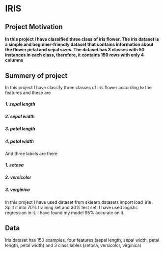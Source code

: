 # IRIS
## Project Motivation
#### In this project I have classified three class of iris flower. The iris dataset is a simple and beginner-friendly dataset that contains information about the flower petal and sepal sizes. The dataset has 3 classes with 50 instances in each class, therefore, it contains 150 rows with only 4 columns
## Summery of project 
In this project I have classify three classes of iris flower according to the features and these are 
##### 1. sepal length
##### 2. sepal width 
##### 3. petal length
##### 4. petal width
And three labels are there 
##### 1. setosa 
##### 2. versicolor
##### 3. verginica
In this project I have used dataset from sklearn.datasets import load_iris .
Split it into 70% training set and 30% test set.
I have used logistic regression in it.
I have found my model 95% accurate on it.

## Data 
Iris dataset has 150 examples, four features (sepal length, sepal width, petal length, petal width) and 3 class lables (setosa, versicolor, virginica)
